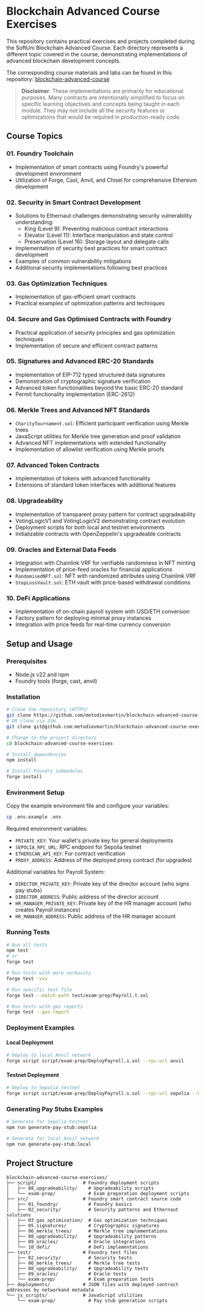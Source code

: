 # Blockchain Advanced Course Exercises

This repository contains practical exercises and projects completed during the SoftUni Blockchain Advanced Course. 
Each directory represents a different topic covered in the course, 
demonstrating implementations of advanced blockchain development concepts.

The corresponding course materials and labs can be found in this repository: [blockchain-advanced-course](https://github.com/metodievmartin/blockchain-advanced-course)

> **Disclaimer**: These implementations are primarily for educational purposes. Many contracts are intentionally simplified to focus on specific learning objectives and concepts being taught in each module. They may not include all the security features or optimizations that would be required in production-ready code.

## Course Topics

### 01. Foundry Toolchain
- Implementation of smart contracts using Foundry's powerful development environment
- Utilization of Forge, Cast, Anvil, and Chisel for comprehensive Ethereum development

### 02. Security in Smart Contract Development
- Solutions to Ethernaut challenges demonstrating security vulnerability understanding:
  - King (Level 9): Preventing malicious contract interactions
  - Elevator (Level 11): Interface manipulation and state control
  - Preservation (Level 16): Storage layout and delegate calls
- Implementation of security best practices for smart contract development
- Examples of common vulnerability mitigations
- Additional security implementations following best practices

### 03. Gas Optimization Techniques
- Implementation of gas-efficient smart contracts
- Practical examples of optimization patterns and techniques

### 04. Secure and Gas Optimised Contracts with Foundry
- Practical application of security principles and gas optimization techniques
- Implementation of secure and efficient contract patterns

### 05. Signatures and Advanced ERC-20 Standards
- Implementation of EIP-712 typed structured data signatures
- Demonstration of cryptographic signature verification
- Advanced token functionalities beyond the basic ERC-20 standard
- Permit functionality implementation (ERC-2612)

### 06. Merkle Trees and Advanced NFT Standards
- `CharityTournament.sol`: Efficient participant verification using Merkle trees
- JavaScript utilities for Merkle tree generation and proof validation
- Advanced NFT implementations with extended functionality
- Implementation of allowlist verification using Merkle proofs

### 07. Advanced Token Contracts
- Implementation of tokens with advanced functionality
- Extensions of standard token interfaces with additional features

### 08. Upgradeability
- Implementation of transparent proxy pattern for contract upgradeability
- VotingLogicV1 and VotingLogicV2 demonstrating contract evolution
- Deployment scripts for both local and testnet environments
- Initializable contracts with OpenZeppelin's upgradeable contracts

### 09. Oracles and External Data Feeds
- Integration with Chainlink VRF for verifiable randomness in NFT minting
- Implementation of price-feed oracles for financial applications
- `RandomisedNFT.sol`: NFT with randomized attributes using Chainlink VRF
- `StopLossVault.sol`: ETH vault with price-based withdrawal conditions

### 10. DeFi Applications
- Implementation of on-chain payroll system with USD/ETH conversion
- Factory pattern for deploying minimal proxy instances
- Integration with price feeds for real-time currency conversion

## Setup and Usage

### Prerequisites
- Node.js v22 and npm
- Foundry tools (forge, cast, anvil)

### Installation
```bash
# Clone the repository (HTTPS)
git clone https://github.com/metodievmartin/blockchain-advanced-course-exercises.git
# OR clone via SSH
git clone git@github.com:metodievmartin/blockchain-advanced-course-exercises.git

# Change to the project directory
cd blockchain-advanced-course-exercises

# Install dependencies
npm install

# Install Foundry submodules
forge install
```

### Environment Setup
Copy the example environment file and configure your variables:
```bash
cp .env.example .env
```

Required environment variables:
- `PRIVATE_KEY`: Your wallet's private key for general deployments
- `SEPOLIA_RPC_URL`: RPC endpoint for Sepolia testnet
- `ETHERSCAN_API_KEY`: For contract verification
- `PROXY_ADDRESS`: Address of the deployed proxy contract (for upgrades)

Additional variables for Payroll System:
- `DIRECTOR_PRIVATE_KEY`: Private key of the director account (who signs pay stubs)
- `DIRECTOR_ADDRESS`: Public address of the director account
- `HR_MANAGER_PRIVATE_KEY`: Private key of the HR manager account (who creates Payroll instances)
- `HR_MANAGER_ADDRESS`: Public address of the HR manager account

### Running Tests
```bash
# Run all tests
npm test
# or
forge test

# Run tests with more verbosity
forge test -vvv

# Run specific test file
forge test --match-path test/exam-prep/Payroll.t.sol

# Run tests with gas reports
forge test --gas-report
```

### Deployment Examples

#### Local Deployment
```bash
# Deploy to local Anvil network
forge script script/exam-prep/DeployPayroll.s.sol --rpc-url anvil
```

#### Testnet Deployment
```bash
# Deploy to Sepolia testnet
forge script script/exam-prep/DeployPayroll.s.sol --rpc-url sepolia --broadcast --verify
```

### Generating Pay Stubs Examples
```bash
# Generate for Sepolia testnet
npm run generate-pay-stub:sepolia

# Generate for local Anvil network
npm run generate-pay-stub:local
```

## Project Structure

```
blockchain-advanced-course-exercises/
├── script/                 # Foundry deployment scripts
│   ├── 08_upgradeability/    # Upgradeability scripts
│   └── exam-prep/            # Exam preparation deployment scripts
├── src/                    # Foundry smart contract source code
│   ├── 01_foundry/           # Foundry basics
│   ├── 02_security/          # Security patterns and Ethernaut solutions
│   ├── 03_gas_optimisation/  # Gas optimization techniques
│   ├── 05_signatures/        # Cryptographic signatures
│   ├── 06_merkle_trees/      # Merkle tree implementations
│   ├── 08_upgradeability/    # Upgradeability patterns
│   ├── 09_oracles/           # Oracle integrations
│   └── 10_defi/              # DeFi implementations
├── test/                   # Foundry test files
│   ├── 02_security/          # Security tests
│   ├── 06_merkle_trees/      # Merkle tree tests
│   ├── 08_upgradeability/    # Upgradeability tests
│   ├── 09_oracles/           # Oracle tests
│   └── exam-prep/            # Exam preparation tests
├── deployments/            # JSON files with deployed contract addresses by networkand metadata
└── js_scripts/             # JavaScript utilities
    └── exam-prep/            # Pay stub generation scripts